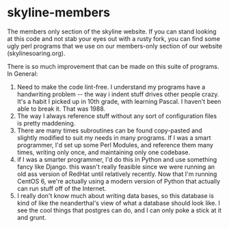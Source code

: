 skyline-members
===============

The members only section of the skyline website.
If you can stand looking at this code and not stab your eyes out with a rusty fork, you can find some ugly perl programs that we use on our members-only section of our website (skylinesoaring.org). 

There is so much improvement that can be made on this suite of programs.  In General:

1) Need to make the code lint-free.  I understand my programs have a handwriting problem -- the way i indent stuff drives other people crazy.  It's a habit I picked up in 10th grade, with learning Pascal.  I haven't been able to break it.  That was 1988. 
2) The way I always reference stuff without any sort of configuration files is pretty maddening. 
3) There are many times subroutines can be found copy-pasted and slightly modified to suit my needs in many programs. If I was a smart programmer, I'd set up some Perl Modules, and reference them many times, writing only once, and maintaining only one codebase. 
4) if I was a smarter programmer, I'd do this in Python and use something fancy like Django.  this wasn't really feasible since we were running an old ass version of RedHat until relatively recently.  Now that I'm running CentOS 6, we're actually using a modern version of Python that actually can run stuff off of the Internet. 
5) I really don't know much about writing data bases, so this database is kind of like the neanderthal's view of what a database should look like.  I see the cool things that postgres can do, and I can only poke a stick at it and grunt. 

